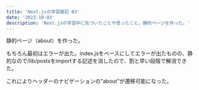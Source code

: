 ```yaml
---
title: 'Next.jsの学習雑記 03'
date: '2023-10-03'
description: 'Next.jsの学習中に気づいたことや思ったこと。静的ページを作った。'
---
```

静的ページ（about）を作った。

もちろん最初はエラーが出た。index.jsをベースにしてエラーが出たものの、静的なので/lib/postsをimportする記述を消したので、割と早い段階で解消できた。

これによりヘッダーのナビゲーションの"about"が遷移可能になった。
